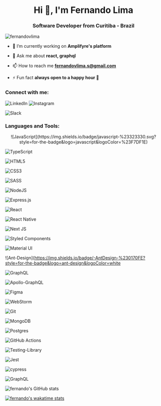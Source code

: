 <h1 align="center">Hi 👋, I'm Fernando Lima</h1>
<h3 align="center">Software Developer from Curitiba - Brazil</h3>

<p align="left"> <img src="https://komarev.com/ghpvc/?username=fernandovlima&label=Profile%20views&color=0e75b6&style=flat" alt="fernandovlima" /> </p>

- 🔭 I’m currently working on **Amplifyre's platform**

- 💬 Ask me about **react, graphql**

- 📫 How to reach me **fernandovlima.s@gmail.com**

- ⚡ Fun fact **always open to a happy hour 🍻**

<h3 align="left">Connect with me:</h3>
<p align="left">

  ![LinkedIn](https://img.shields.io/badge/linkedin-%230077B5.svg?style=for-the-badge&logo=linkedin&logoColor=white)
  ![Instagram](https://img.shields.io/badge/<handle>-%23E4405F.svg?style=for-the-badge&logo=Instagram&logoColor=white)
  
  ![Slack](https://img.shields.io/badge/Slack-4A154B?style=for-the-badge&logo=slack&logoColor=white)
</p>

<h3 align="left">Languages and Tools:</h3>
<p align="center"> 
![JavaScript](https://img.shields.io/badge/javascript-%23323330.svg?style=for-the-badge&logo=javascript&logoColor=%23F7DF1E)
  
  ![TypeScript](https://img.shields.io/badge/typescript-%23007ACC.svg?style=for-the-badge&logo=typescript&logoColor=white)
  </p>
  <p aliggn="center">

  ![HTML5](https://img.shields.io/badge/html5-%23E34F26.svg?style=for-the-badge&logo=html5&logoColor=white)
  
  ![CSS3](https://img.shields.io/badge/css3-%231572B6.svg?style=for-the-badge&logo=css3&logoColor=white)
  
  ![SASS](https://img.shields.io/badge/SASS-hotpink.svg?style=for-the-badge&logo=SASS&logoColor=white)
  
  ![NodeJS](https://img.shields.io/badge/node.js-%2343853D.svg?style=for-the-badge&logo=node.js&logoColor=white)
  
  ![Express.js](https://img.shields.io/badge/express.js-%23404d59.svg?style=for-the-badge&logo=express&logoColor=%2361DAFB)
  
  ![React](https://img.shields.io/badge/react-%2320232a.svg?style=for-the-badge&logo=react&logoColor=%2361DAFB)
  
  ![React Native](https://img.shields.io/badge/react_native-%2320232a.svg?style=for-the-badge&logo=react&logoColor=%2361DAFB)
  
  ![Next JS](https://img.shields.io/badge/Next-black?style=for-the-badge&logo=next.js&logoColor=white)
  
  ![Styled Components](https://img.shields.io/badge/styled--components-DB7093?style=for-the-badge&logo=styled-components&logoColor=white)
  
  ![Material UI](https://img.shields.io/badge/materialui-%230081CB.svg?style=for-the-badge&logo=material-ui&logoColor=white)
  
  ![Ant-Design](https://img.shields.io/badge/-AntDesign-%230170FE?style=for-the-badge&logo=ant-design&logoColor=white
  
  ![GraphQL](https://img.shields.io/badge/-GraphQL-E10098?style=for-the-badge&logo=graphql)
  
  ![Apollo-GraphQL](https://img.shields.io/badge/-ApolloGraphQL-311C87?style=for-the-badge&logo=apollo-graphql)
  
  ![Figma](https://img.shields.io/badge/figma-%23F24E1E.svg?style=for-the-badge&logo=figma&logoColor=white)
  
  ![WebStorm](https://img.shields.io/badge/webstorm-143?style=for-the-badge&logo=webstorm&logoColor=white&color=black)
  
  ![Git](https://img.shields.io/badge/git-%23F05033.svg?style=for-the-badge&logo=git&logoColor=white)
  
  ![MongoDB](https://img.shields.io/badge/MongoDB-%234ea94b.svg?style=for-the-badge&logo=mongodb&logoColor=white)
  
  ![Postgres](https://img.shields.io/badge/postgres-%23316192.svg?style=for-the-badge&logo=postgresql&logoColor=white)
  
  ![GitHub Actions](https://img.shields.io/badge/githubactions-%232671E5.svg?style=for-the-badge&logo=githubactions&logoColor=white)
  
  ![Testing-Library](https://img.shields.io/badge/-TestingLibrary-%23E33332?style=for-the-badge&logo=testing-library&logoColor=white)
  
  ![Jest](https://img.shields.io/badge/-jest-%23C21325?style=for-the-badge&logo=jest&logoColor=white)
  
  ![cypress](https://img.shields.io/badge/-cypress-%23E5E5E5?style=for-the-badge&logo=cypress&logoColor=058a5e)
  
  
</p>

![GraphQL](https://img.shields.io/badge/-GraphQL-E10098?style=for-the-badge&logo=graphql)

![fernando's GitHub stats](https://github-readme-stats.vercel.app/api?username=fernandovlima&show_icons=true&theme=merko)


[![fernando's wakatime stats](https://github-readme-stats.vercel.app/api/wakatime?username=fernandovlima)](https://github.com/fernandovlima/github-readme-stats)



